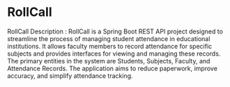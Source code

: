 # RollCall
RollCall Description :
RollCall is a Spring Boot REST API project designed to streamline the process of managing student
attendance in educational institutions. It allows faculty members to record attendance for
specific subjects and provides interfaces for viewing and managing these records. The
primary entities in the system are Students, Subjects, Faculty, and Attendance Records. The
application aims to reduce paperwork, improve accuracy, and simplify attendance tracking.

